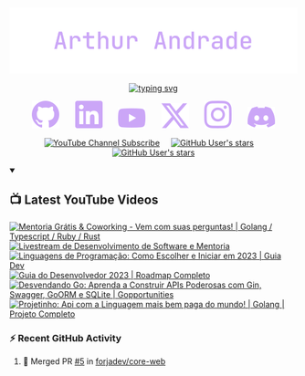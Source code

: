 <!-- Header Section -->
<p align="center">
<img src="assets/heading.svg" alt="arthur andrade"/>
</p>

<p align="center">
<a href="https://l.arthur404.dev/github" target="_blank">
<img src="https://readme-typing-svg.demolab.com?font=jetbrains+mono&weight=300&pause=1000&color=cba6f7&center=true&vcenter=true&random=false&width=835&lines=fullstack+software+engineer;content+creator;15%2b+years+of+experience;30%2b+programming+languages;speak+to+me+in+english+%2f+portuguese+%2f+spanish" alt="typing svg" />
</a>
</p>
<!-- Social Icons Section -->
<p align="center">
<a href="https://l.arthur404.dev/github" target="_blank"><img src="assets/social-github.svg" /></a>
&#8287;&#8287;&#8287;&#8287;&#8287;
<a href="https://l.arthur404.dev/linkedin" target="_blank"><img src="assets/social-linkedin.svg" /></a>
&#8287;&#8287;&#8287;&#8287;&#8287;
<a href="https://l.arthur404.dev/youtube" target="_blank"><img src="assets/social-youtube.svg" /></a>
&#8287;&#8287;&#8287;&#8287;&#8287;
<a href="https://l.arthur404.dev/twitter" target="_blank"><img src="assets/social-x.svg" /></a>
&#8287;&#8287;&#8287;&#8287;&#8287;
<a href="https://l.arthur404.dev/instagram" target="_blank"><img src="assets/social-instagram.svg" /></a>
&#8287;&#8287;&#8287;&#8287;&#8287;
<a href="https://l.arthur404.dev/discord" target="_blank"><img src="assets/social-discord.svg" /></a>
</p>
<!-- Social Badges Section -->
<p align="center">
<a href="https://www.youtube.com/channel/UCVVQhvUOJ-CEOa28wiWsv2Q?sub_confirmation=1" target="_blank"><img alt="YouTube Channel Subscribe" src="https://img.shields.io/youtube/channel/views/UCVVQhvUOJ-CEOa28wiWsv2Q?style=for-the-badge&logo=youtube&logoColor=f38ba8&label=subscribe&labelColor=1e1e2e&color=1e1e2e"/></a>
&#8287;&#8287;&#8287;
<a href="https://github.com/arthur404dev?tab=repositories&sort=stargazers" target="_blank"><img alt="GitHub User's stars" src="https://img.shields.io/github/stars/arthur404dev?style=for-the-badge&logo=github&logoColor=%23b4befe&labelColor=%231e1e2e&color=%231e1e2e"/></a>
&#8287;&#8287;&#8287;
<a href="https://github.com/arthur404dev?tab=followers" target="_blank"><img alt="GitHub User's stars" src="https://img.shields.io/github/followers/arthur404dev?style=for-the-badge&logo=github&logoColor=%23b4befe%09&labelColor=%231e1e2e%09&color=%231e1e2e%09"/></a>
</p>

<details open> 
<summary><h2>📺 Latest YouTube Videos</h2></summary>
<!-- BEGIN YOUTUBE-CARDS -->
<a href="https://www.youtube.com/watch?v=6phL6B4Cmmg"><img src="https://ytcards.demolab.com/?id=6phL6B4Cmmg&title=Mentoria+Gr%C3%A1tis+%26+Coworking+-+Vem+com+suas+perguntas%21+%7C+Golang+%2F+Typescript+%2F+Ruby+%2F+Rust&lang=en&timestamp=1683238704&background_color=%230d1117&title_color=%23ffffff&stats_color=%23dedede&max_title_lines=2&width=250&border_radius=5&duration=8456" alt="Mentoria Grátis & Coworking - Vem com suas perguntas! | Golang / Typescript / Ruby / Rust" title="Mentoria Grátis & Coworking - Vem com suas perguntas! | Golang / Typescript / Ruby / Rust"></a>
<a href="https://www.youtube.com/watch?v=ySi7_Edd2zc"><img src="https://ytcards.demolab.com/?id=ySi7_Edd2zc&title=Livestream+de+Desenvolvimento+de+Software+e+Mentoria&lang=en&timestamp=1683190607&background_color=%230d1117&title_color=%23ffffff&stats_color=%23dedede&max_title_lines=2&width=250&border_radius=5&duration=5009" alt="Livestream de Desenvolvimento de Software e Mentoria" title="Livestream de Desenvolvimento de Software e Mentoria"></a>
<a href="https://www.youtube.com/watch?v=A2i8dw1F9G4"><img src="https://ytcards.demolab.com/?id=A2i8dw1F9G4&title=Linguagens+de+Programa%C3%A7%C3%A3o%3A+Como+Escolher+e+Iniciar+em+2023+%7C+Guia+Dev&lang=en&timestamp=1680142442&background_color=%230d1117&title_color=%23ffffff&stats_color=%23dedede&max_title_lines=2&width=250&border_radius=5&duration=2078" alt="Linguagens de Programação: Como Escolher e Iniciar em 2023 | Guia Dev" title="Linguagens de Programação: Como Escolher e Iniciar em 2023 | Guia Dev"></a>
<a href="https://www.youtube.com/watch?v=eReW5hMtjM0"><img src="https://ytcards.demolab.com/?id=eReW5hMtjM0&title=Guia+do+Desenvolvedor+2023+%7C+Roadmap+Completo&lang=en&timestamp=1679963019&background_color=%230d1117&title_color=%23ffffff&stats_color=%23dedede&max_title_lines=2&width=250&border_radius=5&duration=13333" alt="Guia do Desenvolvedor 2023 | Roadmap Completo" title="Guia do Desenvolvedor 2023 | Roadmap Completo"></a>
<a href="https://www.youtube.com/watch?v=wyEYpX5U4Vg"><img src="https://ytcards.demolab.com/?id=wyEYpX5U4Vg&title=Desvendando+Go%3A+Aprenda+a+Construir+APIs+Poderosas+com+Gin%2C+Swagger%2C+GoORM+e+SQLite+%7C+Gopportunities&lang=en&timestamp=1679338809&background_color=%230d1117&title_color=%23ffffff&stats_color=%23dedede&max_title_lines=2&width=250&border_radius=5&duration=14342" alt="Desvendando Go: Aprenda a Construir APIs Poderosas com Gin, Swagger, GoORM e SQLite | Gopportunities" title="Desvendando Go: Aprenda a Construir APIs Poderosas com Gin, Swagger, GoORM e SQLite | Gopportunities"></a>
<a href="https://www.youtube.com/watch?v=L6gk7FHBNkM"><img src="https://ytcards.demolab.com/?id=L6gk7FHBNkM&title=Projetinho%3A+Api+com+a+Linguagem+mais+bem+paga+do+mundo%21+%7C+Golang+%7C+Projeto+Completo&lang=en&timestamp=1679177813&background_color=%230d1117&title_color=%23ffffff&stats_color=%23dedede&max_title_lines=2&width=250&border_radius=5&duration=15962" alt="Projetinho: Api com a Linguagem mais bem paga do mundo! | Golang | Projeto Completo" title="Projetinho: Api com a Linguagem mais bem paga do mundo! | Golang | Projeto Completo"></a>
<!-- END YOUTUBE-CARDS -->
</details>

<h3>⚡ Recent GitHub Activity</h3>

<!--START_SECTION:activity-->
1. 🎉 Merged PR [#5](https://github.com/forjadev/core-web/pull/5) in [forjadev/core-web](https://github.com/forjadev/core-web)
<!--END_SECTION:activity-->
